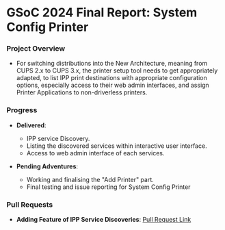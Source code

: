 # GSoC 2024 Final Report: System Config Printer

### Project Overview
- For switching distributions into the New Architecture, meaning from CUPS 2.x to CUPS 3.x, the printer setup tool needs to get appropriately adapted, to list IPP print destinations with appropriate configuration options, especially access to their web admin interfaces, and assign Printer Applications to non-driverless printers. 

### Progress

- **Delivered**:
    - IPP service Discovery.
    - Listing the discovered services within interactive user interface.
    - Access to web admin interface of each services.

- **Pending Adventures**:
    - Working and finalising the "Add Printer" part.
    - Final testing and issue reporting for System Config Printer

### Pull Requests
- **Adding Feature of IPP Service Discoveries**: [Pull Request Link](https://github.com/OpenPrinting/system-config-printer/pull/378)
